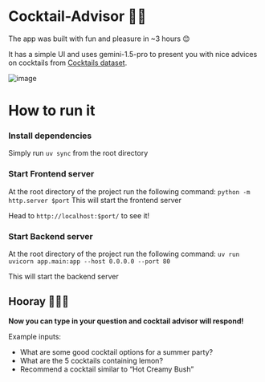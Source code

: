 # Cocktail-Advisor 👨‍💼
The app was built with fun and pleasure in ~3 hours 😊

It has a simple UI and uses gemini-1.5-pro to present you with nice advices on cocktails from [Cocktails dataset](https://www.kaggle.com/datasets/aadyasingh55/cocktails). 

![image](https://github.com/user-attachments/assets/7d047998-274b-4f0f-b63e-389ed832dc6e)

# How to run it

### Install dependencies

Simply run `uv sync` from the root directory

### Start Frontend server

At the root directory of the project run the following command:
`python -m http.server $port`
This will start the frontend server

Head to `http://localhost:$port/` to see it!

### Start Backend server 

At the root directory of the project run the following command:
`uv run uvicorn app.main:app --host 0.0.0.0 --port 80`

This will start the backend server 

## Hooray 🎉🎉🎉
**Now you can type in your question and cocktail advisor will respond!**

Example inputs:
- What are some good cocktail options for a summer party?
- What are the 5 cocktails containing lemon?
- Recommend a cocktail similar to “Hot Creamy Bush”

